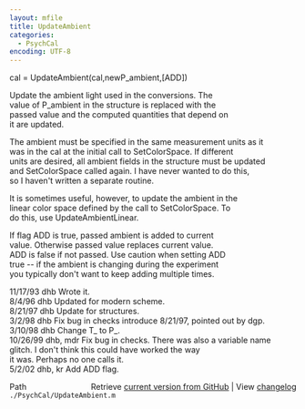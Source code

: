 ```yaml
---
layout: mfile
title: UpdateAmbient
categories:
  - PsychCal
encoding: UTF-8
---
```


 cal = UpdateAmbient(cal,newP\_ambient,[ADD])  

 Update the ambient light used in the conversions.  The  
 value of P\_ambient in the structure is replaced with the  
 passed value and the computed quantities that depend on  
 it are updated.  

 The ambient must be specified in the same measurement units as it  
 was in the cal at the initial call to SetColorSpace.  If different  
 units are desired, all ambient fields in the structure must be updated  
 and SetColorSpace called again.  I have never wanted to do this,  
 so I haven't written a separate routine.  

 It is sometimes useful, however, to update the ambient in the  
 linear color space defined by the call to SetColorSpace.  To  
 do this, use UpdateAmbientLinear.  

 If flag ADD is true, passed ambient is added to current  
 value.  Otherwise passed value replaces current value.  
 ADD is false if not passed.  Use caution when setting ADD  
 true -- if the ambient is changing during the experiment  
 you typically don't want to keep adding multiple times.  

 11/17/93  dhb      Wrote it.  
 8/4/96    dhb   Updated for modern scheme.  
 8/21/97   dhb   Update for structures.  
 3/2/98     dhb     Fix bug in checks introduce 8/21/97, pointed out by dgp.  
 3/10/98        dhb     Change T\_ to P\_.  
 10/26/99  dhb, mdr  Fix bug in checks. There was also a variable name  
                                    glitch.  I don't think this could have worked the way  
                                    it was.  Perhaps no one calls it.  
 5/2/02    dhb, kr  Add ADD flag.  


<div class="code_header" style="text-align:right;">
  <span style="float:left;">Path&nbsp;&nbsp;</span> <span class="counter">Retrieve <a href=
  "https://raw.github.com/Psychtoolbox-3/Psychtoolbox-3/beta/./PsychCal/UpdateAmbient.m">current version from GitHub</a> | View <a href=
  "https://github.com/Psychtoolbox-3/Psychtoolbox-3/commits/beta/./PsychCal/UpdateAmbient.m">changelog</a></span>
</div>
<div class="code">
  <code>./PsychCal/UpdateAmbient.m</code>
</div>
